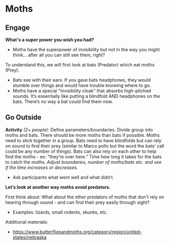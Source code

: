 # Moths

## Engage

**What's a super power you wish you had?**

- Moths have the superpower of invisibility but not in the way you might think... after all you can still see them, right?

To understand this, we will first look at bats (Predator) which eat moths (Prey).

- Bats see with their ears. If you gave bats headphones, they would stumble over things and would have trouble knowing where to go.
- Moths have a special "invisibility cloak” that absorbs high-pitched sounds. It’s essentially like putting a blindfold AND headphones on the bats. There’s no way a bat could find them now.

## Go Outside

**Activity** _(2+ people)_:
Define parameters/boundaries. Divide group into moths and bats. There should be more moths than bats if possible. Moths need to stick together in a group. Bats need to have blindfolds but can rely on sound to find their prey (similar to Marco pollo but the word the bats’ call could be any number of things). Bats can also rely on each other to help find the moths - ex: “they’re over here.” Time how long it takes for the bats to catch the moths.
_Adjust boundaries, number of moths/bats etc. and see if the time increases or decreases._

- Ask participants what went well and what didn’t.

**Let’s look at another way moths avoid predators.**

First think about: What about the other predators of moths that don't rely on hearing through sound - and can find their prey easily through sight?

- Examples: lizards, small rodents, skunks, etc.

Additional materials:

- https://www.butterfliesandmoths.org/category/region/united-states/nebraska
